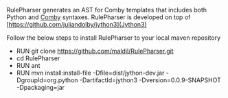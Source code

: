 
RulePharser generates an AST for Comby templates that includes both Python and [Comby](https://comby.live) syntaxes. RulePharser is developed on top of [https://github.com/juliandolby/jython3](Jython3)


 

Follow the below steps to install RulePharser to your local maven repository

- RUN git clone https://github.com/maldil/RulePharser.git
- cd RulePharser
- RUN ant
- RUN mvn install:install-file -Dfile=dist/jython-dev.jar -DgroupId=org.python -DartifactId=jython3 -Dversion=0.0.9-SNAPSHOT -Dpackaging=jar
